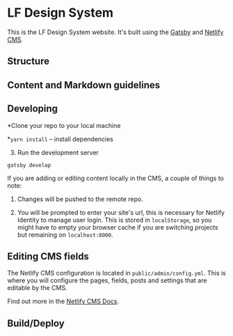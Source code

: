 # LF Design System
 
 This is the LF Design System website. It's built using the [Gatsby](https://gatsbyjs.org) and [Netlify CMS](https://github.com/netlify/netlify-cms).


## Structure

## Content and Markdown guidelines


## Developing

  *Clone your repo to your local machine

  *`yarn install` – install dependencies

 

3.  Run the development server

`gatsby develop`

If you are adding or editing content locally in the CMS, a couple of things to note:

1.  Changes will be pushed to the remote repo.

2.  You will be prompted to enter your site's url, this is necessary for Netlify Identity to manage user login. This is stored in `localStorage`, so you might have to empty your browser cache if you are switching projects but remaining on `localhost:8000`.

## Editing CMS fields

The Netlify CMS configuration is located in `public/admin/config.yml`. This is where you will configure the pages, fields, posts and settings that are editable by the CMS.

Find out more in the [Netlify CMS Docs](https://www.netlifycms.org/docs/#configuration).


## Build/Deploy


